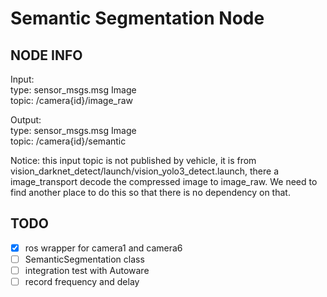 # Semantic Segmentation Node

## NODE INFO
Input: \
type: sensor_msgs.msg Image \
topic: /camera{id}/image_raw

Output: \
type: sensor_msgs.msg Image \
topic: /camera{id}/semantic

Notice: this input topic is not published by vehicle, it is from vision_darknet_detect/launch/vision_yolo3_detect.launch, there a image_transport decode the compressed image to image_raw. We need to find another place to do this so that there is no dependency on that.

## TODO
- [x] ros wrapper for camera1 and camera6
- [ ] SemanticSegmentation class
- [ ] integration test with Autoware
- [ ] record frequency and delay
